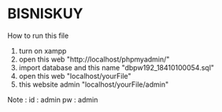 # BISNISKUY
How to run this file 
1. turn on xampp
2. open this web "http://localhost/phpmyadmin/"
3. import database and this name "dbpw192_18410100054.sql"
4. open this web "localhost/yourFile"
5. this website admin "localhost/yourFile/admin"


Note :
id : admin
pw : admin



